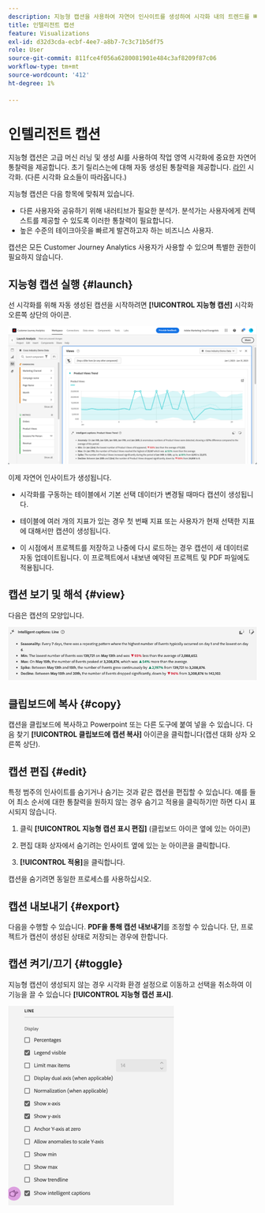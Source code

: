 ```yaml
---
description: 지능형 캡션을 사용하여 자연어 인사이트를 생성하여 시각화 내의 트렌드를 빠르게 표시할 수 있습니다.
title: 인텔리전트 캡션
feature: Visualizations
exl-id: d32d3cda-ecbf-4ee7-a8b7-7c3c71b5df75
role: User
source-git-commit: 811fce4f056a6280081901e484c3af8209f87c06
workflow-type: tm+mt
source-wordcount: '412'
ht-degree: 1%

---
```


# 인텔리전트 캡션

지능형 캡션은 고급 머신 러닝 및 생성 AI를 사용하여 작업 영역 시각화에 중요한 자연어 통찰력을 제공합니다. 초기 릴리스는에 대해 자동 생성된 통찰력을 제공합니다. [라인](line.md) 시각화. (다른 시각화 요소들이 따라옵니다.)

지능형 캡션은 다음 항목에 맞춰져 있습니다.

* 다른 사용자와 공유하기 위해 내러티브가 필요한 분석가. 분석가는 사용자에게 컨텍스트를 제공할 수 있도록 이러한 통찰력이 필요합니다.
* 높은 수준의 테이크아웃을 빠르게 발견하고자 하는 비즈니스 사용자.

캡션은 모든 Customer Journey Analytics 사용자가 사용할 수 있으며 특별한 권한이 필요하지 않습니다.

## 지능형 캡션 실행 {#launch}

선 시각화를 위해 자동 생성된 캡션을 시작하려면 **[!UICONTROL 지능형 캡션]** 시각화 오른쪽 상단의 아이콘.

![제품 보기에 대한 지능형 캡션 트렌드를 표시하는 Analysis Launch 창입니다. ](assets/intell-caps-1.png)

이제 자연어 인사이트가 생성됩니다.

* 시각화를 구동하는 테이블에서 기본 선택 데이터가 변경될 때마다 캡션이 생성됩니다.

* 테이블에 여러 개의 지표가 있는 경우 첫 번째 지표 또는 사용자가 현재 선택한 지표에 대해서만 캡션이 생성됩니다.

* 이 시점에서 프로젝트를 저장하고 나중에 다시 로드하는 경우 캡션이 새 데이터로 자동 업데이트됩니다. 이 프로젝트에서 내보낸 예약된 프로젝트 및 PDF 파일에도 적용됩니다.

## 캡션 보기 및 해석 {#view}

다음은 캡션의 모양입니다.

![시즌, 최소, 최대, 스파이크 및 쇠퇴를 포함하여 선 시각화를 위한 지능형 캡션입니다.](assets/captions.png)

## 클립보드에 복사 {#copy}

캡션을 클립보드에 복사하고 Powerpoint 또는 다른 도구에 붙여 넣을 수 있습니다. 다음 찾기 **[!UICONTROL 클립보드에 캡션 복사]** 아이콘을 클릭합니다(캡션 대화 상자 오른쪽 상단).

## 캡션 편집 {#edit}

특정 범주의 인사이트를 숨기거나 숨기는 것과 같은 캡션을 편집할 수 있습니다. 예를 들어 최소 순서에 대한 통찰력을 원하지 않는 경우 숨기고 적용을 클릭하기만 하면 다시 표시되지 않습니다.

1. 클릭 **[!UICONTROL 지능형 캡션 표시 편집]** (클립보드 아이콘 옆에 있는 아이콘)

1. 편집 대화 상자에서 숨기려는 인사이트 옆에 있는 눈 아이콘을 클릭합니다.

1. **[!UICONTROL 적용]**&#x200B;을 클릭합니다.

캡션을 숨기려면 동일한 프로세스를 사용하십시오.

## 캡션 내보내기 {#export}

다음을 수행할 수 있습니다. **PDF을 통해 캡션 내보내기**&#x200B;를 조정할 수 있습니다. 단, 프로젝트가 캡션이 생성된 상태로 저장되는 경우에 한합니다.

## 캡션 켜기/끄기 {#toggle}

지능형 캡션이 생성되지 않는 경우 시각화 환경 설정으로 이동하고 선택을 취소하여 이 기능을 끌 수 있습니다 **[!UICONTROL 지능형 캡션 표시]**.

![지능형 캡션 표시 선택 취소 옵션을 보여 주는 선 시각화 옵션입니다.](assets/toggle-captions.png)
